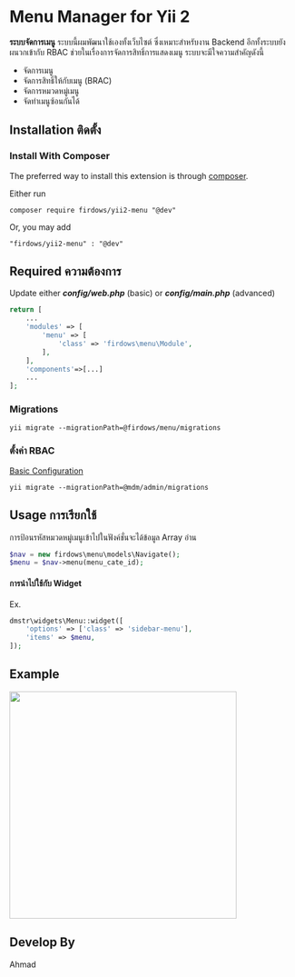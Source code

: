 Menu Manager for Yii 2
======================
**ระบบจัดการเมนู**
ระบบนี้ผมพัฒนาใช้เองทั้งเว็บไซต์ ซึ่งเหมาะสำหรับงาน Backend อีกทั้งระบบยังผนวกเข้ากับ RBAC ช่วยในเรื่องการจัดการสิทธิ์การแสดงเมนู ระบบจะมีใจความสำคัญดังนี้
+ จัดการเมนู
+ จัดการสิทธิ์ให้กับเมนู (BRAC)
+ จัดการหมวดหมู่เมนู
+ จัดทำเมนูซ้อนกันได้

Installation ติดตั้ง
-----------------

### Install With Composer

The preferred way to install this extension is through [composer](http://getcomposer.org/download/).

Either run

```
composer require firdows/yii2-menu "@dev"
```
Or, you may add
```
"firdows/yii2-menu" : "@dev"
```

Required ความต้องการ
-------------------
Update either ***config/web.php*** (basic) or ***config/main.php*** (advanced)
```php
return [
    ...
    'modules' => [
        'menu' => [
            'class' => 'firdows\menu\Module',
        ],
    ],
    'components'=>[...]
    ...
];

```
### Migrations
```
yii migrate --migrationPath=@firdows/menu/migrations
```


### ตั้งค่า RBAC
[Basic Configuration](https://github.com/mdmsoft/yii2-admin/blob/master/docs/guide/configuration.md)
```
yii migrate --migrationPath=@mdm/admin/migrations
```

Usage การเรียกใช้
--------------
การป้อนรหัสหมวดหมู่เมนูเข้าไปในฟังค์ชั่นจะได้ข้อมูล Array อ่าน
```php
$nav = new firdows\menu\models\Navigate();
$menu = $nav->menu(menu_cate_id);
```

#### การนำไปใช้กับ Widget
Ex.
```php
dmstr\widgets\Menu::widget([
    'options' => ['class' => 'sidebar-menu'],
    'items' => $menu,
]);
```

Example
-------
<img src="http://ikhlasservice.com/uploads/menu.png" width="400"/>


Develop By
----------
Ahmad
